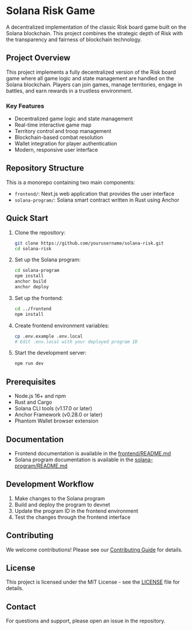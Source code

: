 # Solana Risk Game

A decentralized implementation of the classic Risk board game built on the Solana blockchain. This project combines the strategic depth of Risk with the transparency and fairness of blockchain technology.

## Project Overview

This project implements a fully decentralized version of the Risk board game where all game logic and state management are handled on the Solana blockchain. Players can join games, manage territories, engage in battles, and earn rewards in a trustless environment.

### Key Features

- Decentralized game logic and state management
- Real-time interactive game map
- Territory control and troop management
- Blockchain-based combat resolution
- Wallet integration for player authentication
- Modern, responsive user interface

## Repository Structure

This is a monorepo containing two main components:

- `frontend/`: Next.js web application that provides the user interface
- `solana-program/`: Solana smart contract written in Rust using Anchor

## Quick Start

1. Clone the repository:
   ```bash
   git clone https://github.com/yourusername/solana-risk.git
   cd solana-risk
   ```

2. Set up the Solana program:
   ```bash
   cd solana-program
   npm install
   anchor build
   anchor deploy
   ```

3. Set up the frontend:
   ```bash
   cd ../frontend
   npm install
   ```

4. Create frontend environment variables:
   ```bash
   cp .env.example .env.local
   # Edit .env.local with your deployed program ID
   ```

5. Start the development server:
   ```bash
   npm run dev
   ```

## Prerequisites

- Node.js 16+ and npm
- Rust and Cargo
- Solana CLI tools (v1.17.0 or later)
- Anchor Framework (v0.28.0 or later)
- Phantom Wallet browser extension

## Documentation

- Frontend documentation is available in the [frontend/README.md](frontend/README.md)
- Solana program documentation is available in the [solana-program/README.md](solana-program/README.md)

## Development Workflow

1. Make changes to the Solana program
2. Build and deploy the program to devnet
3. Update the program ID in the frontend environment
4. Test the changes through the frontend interface

## Contributing

We welcome contributions! Please see our [Contributing Guide](CONTRIBUTING.md) for details.

## License

This project is licensed under the MIT License - see the [LICENSE](LICENSE) file for details.

## Contact

For questions and support, please open an issue in the repository. 
